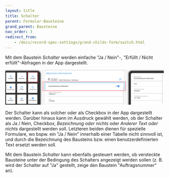 ```yaml
---
layout: title
title: Schalter
parent: Formular-Bausteine
grand_parent: Bausteine
nav_order: 3
redirect_from:
    - /docs/record-spec-settings/grand-childs-form/switch.html
---
```


Mit dem Baustein _Schalter_ werden einfache "Ja / Nein"-, "Erfüllt / Nicht erfüllt"-Abfragen in der App dargestellt.

![switch](\assets\record-spec-settings\1switch.png 'switch')

Der Schalter kann als solcher oder als Checkbox in der App dargestellt werden. Darüber hinaus kann im Ausdruck gewählt
werden, ob der Schalter als Ja / Nein, Checkbox, _Bezeichnung oder nichts_ oder _Anderer Text oder nichts_ dargestellt werden soll.
Letzteren beiden dienen für spezielle Formulare, wo bspw. ein "Ja / Nein" innerhalb einer Tabelle nicht sinnvoll ist, und durch die Bezeichnung des Bausteins bzw. einen benutzerdefinierten Text ersetzt werden soll.

Mit dem Baustein _Schalter_ kann ebenfalls gesteuert werden, ob versteckte Bausteine unter der Bedingung des Schalters
angezeigt werden sollen (z. B. wird der Schalter auf "Ja" gestellt, zeige den Baustein "Auftragsnummer" an).
